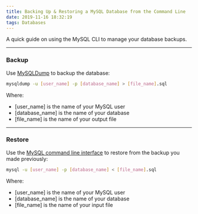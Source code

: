 ```yaml
---
title: Backing Up & Restoring a MySQL Database from the Command Line
date: 2019-11-16 18:32:19
tags: Databases
---
```

A quick guide on using the MySQL CLI to manage your database backups.

-------
### Backup
Use [MySQLDump](https://dev.mysql.com/doc/refman/8.0/en/mysqldump.html) to backup the database:
```bash
mysqldump -u [user_name] -p [database_name] > [file_name].sql
```
Where:
* [user_name] is the name of your MySQL user
* [database_name] is the name of your database
* [file_name] is the name of your output file

-------
### Restore
Use the [MySQL command line interface](https://dev.mysql.com/doc/refman/8.0/en/mysql.html) to restore from the backup you made previously:
```bash
mysql -u [user_name] -p [database_name] < [file_name].sql
```
Where:
* [user_name] is the name of your MySQL user
* [database_name] is the name of your database
* [file_name] is the name of your input file